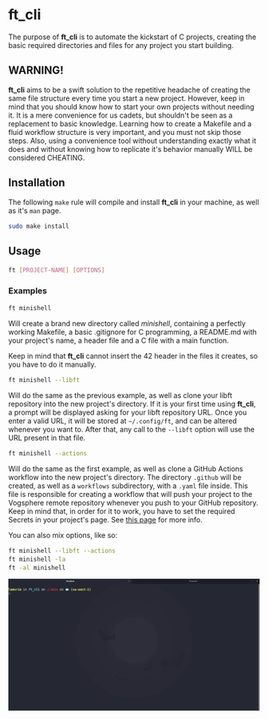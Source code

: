 # ft_cli

The purpose of **ft_cli** is to automate the kickstart of C projects, creating the basic required directories and files for any project you start building.

## WARNING!

**ft_cli** aims to be a swift solution to the repetitive headache of creating the same file structure every time you start a new project. However, keep in mind that you should know how to start your own projects without needing it. It is a mere convenience for us cadets, but shouldn't be seen as a replacement to basic knowledge. Learning how to create a Makefile and a fluid workflow structure is very important, and you must not skip those steps. Also, using a convenience tool without understanding exactly what it does and without knowing how to replicate it's behavior manually WILL be considered CHEATING.

## Installation

The following `make` rule will compile and install **ft_cli** in your machine, as well as it's `man` page.

```sh
sudo make install
```

## Usage

```sh
ft [PROJECT-NAME] [OPTIONS]
```

### Examples

```sh
ft minishell
```
Will create a brand new directory called *minishell*, containing a perfectly working Makefile, a basic .gitignore for C programming, a README.md with your project's name, a header file and a C file with a main function.

Keep in mind that **ft_cli** cannot insert the 42 header in the files it creates, so you have to do it manually.

```sh
ft minishell --libft
```
Will do the same as the previous example, as well as clone your libft repository into the new project's directory. If it is your first time using **ft_cli**, a prompt will be displayed asking for your libft repository URL. Once you enter a valid URL, it will be stored at `~/.config/ft`, and can be altered whenever you want to. After that, any call to the `--libft` option will use the URL present in that file.

```sh
ft minishell --actions
```
Will do the same as the first example, as well as clone a GitHub Actions workflow into the new project's directory. The directory `.github` will be created, as well as a `workflows` subdirectory, with a `.yaml` file inside. This file is responsible for creating a workflow that will push your project to the Vogsphere remote repository whenever you push to your GitHub repository. Keep in mind that, in order for it to work, you have to set the required Secrets in your project's page. See [this page](https://github.com/araggohnxd/vogsphere-github-actions) for more info.

You can also mix options, like so:
```sh
ft minishell --libft --actions
ft minishell -la
ft -al minishell
```

![gif exemplo do ft_cli](./assets/ft_cli_ex.gif)
